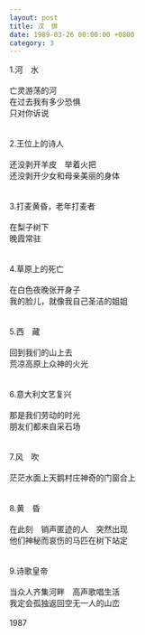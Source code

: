 ```yaml
---
layout: post
title: 汉　俳
date: 1989-03-26 00:00:00 +0800
category: 3
---
```


1.河　水<br>
<br>
亡灵游荡的河<br>
在过去我有多少恐惧<br>
只对你诉说<br>
<br>
<br>
2.王位上的诗人<br>
<br>
还没剥开羊皮　举着火把<br>
还没剥开少女和母亲美丽的身体<br>
<br>
<br>
3.打麦黄昏，老年打麦者<br>
<br>
在梨子树下<br>
晚霞常驻<br>
<br>
<br>
4.草原上的死亡<br>
<br>
在白色夜晚张开身子<br>
我的脸儿，就像我自己圣洁的姐姐<br>
<br>
<br>
5.西　藏<br>
<br>
回到我们的山上去<br>
荒凉高原上众神的火光<br>
<br>
<br>
6.意大利文艺复兴<br>
<br>
那是我们劳动的时光<br>
朋友们都来自采石场<br>
<br>
<br>
7.风　吹<br>
<br>
茫茫水面上天鹅村庄神奇的门窗合上<br>
<br>
<br>
8.黄　昏<br>
<br>
在此刻　销声匿迹的人　突然出现<br>
他们神秘而哀伤的马匹在树下站定<br>
<br>
<br>
9.诗歌皇帝<br>
<br>
当众人齐集河畔　高声歌唱生活<br>
我定会孤独返回空无一人的山峦<br>
<br>
1987